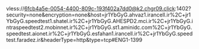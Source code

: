
vless://6fcb4a5e-0054-4400-809c-193f402a7dd0@k2.chgr09.click:1402?security=none&encryption=none&host=jr1YbGyG.ahvaz1.irancell.ir%2C+jr1YbGyG.speedtest1.shatel.ir%2C+jr1YbGyG.AHESPD2.mci.ir%2C+jr1YbGyG.intraspeedtest2.mobinnet.ir%2C+jr1YbGyG.st1.aminidc.com%2C+jr1YbGyG.speedtest.aionet.ir%2C+jr1YbGyG.esfahan1.irancell.ir%2C+jr1YbGyG.speedtest.faradez.ir&headerType=http&type=tcp#ENG1-1399
